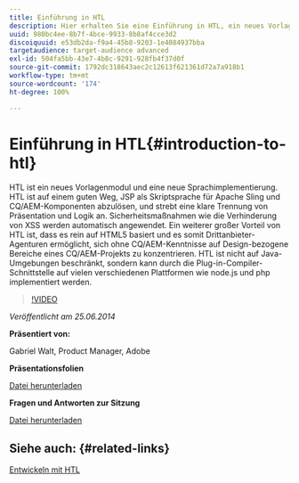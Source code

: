 ```yaml
---
title: Einführung in HTL
description: Hier erhalten Sie eine Einführung in HTL, ein neues Vorlagenmodul und neue Sprachimplementierung. HTL ist auf einem guten Weg, JSP als Skriptsprache für Apache Sling und CQ/AEM-Komponenten abzulösen, und strebt eine klare Trennung von Präsentation und Logik an.
uuid: 980bc4ee-8b7f-4bce-9933-8b8af4cce3d2
discoiquuid: e53db2da-f9a4-45b8-9203-1e4084937bba
targetaudience: target-audience advanced
exl-id: 504fa5bb-43e7-4b8c-9291-928fb4f37d0f
source-git-commit: 1792dc318643aec2c12613f621361d72a7a918b1
workflow-type: tm+mt
source-wordcount: '174'
ht-degree: 100%

---
```


# Einführung in HTL{#introduction-to-htl}

HTL ist ein neues Vorlagenmodul und eine neue Sprachimplementierung. HTL ist auf einem guten Weg, JSP als Skriptsprache für Apache Sling und CQ/AEM-Komponenten abzulösen, und strebt eine klare Trennung von Präsentation und Logik an. Sicherheitsmaßnahmen wie die Verhinderung von XSS werden automatisch angewendet. Ein weiterer großer Vorteil von HTL ist, dass es rein auf HTML5 basiert und es somit Drittanbieter-Agenturen ermöglicht, sich ohne CQ/AEM-Kenntnisse auf Design-bezogene Bereiche eines CQ/AEM-Projekts zu konzentrieren. HTL ist nicht auf Java-Umgebungen beschränkt, sondern kann durch die Plug-in-Compiler-Schnittstelle auf vielen verschiedenen Plattformen wie node.js und php implementiert werden.

>[!VIDEO](https://video.tv.adobe.com/v/19504/?quality=9)

*Veröffentlicht am 25.06.2014*

**Präsentiert von:**

Gabriel Walt, Product Manager, Adobe

**Präsentationsfolien**

[Datei herunterladen](assets/sightly-component-development.pdf)

**Fragen und Antworten zur Sitzung**

[Datei herunterladen](assets/introduction-to-sightly-q-as.pdf)

## Siehe auch: {#related-links}

[Entwickeln mit HTL](https://docs.adobe.com/docs/de/htl/overview.html?wcmmode=disabled)

<!--
[Get back to the Overview](https://helpx.adobe.com/experience-manager/kt/eseminars/gems/aem-index.html)
-->
